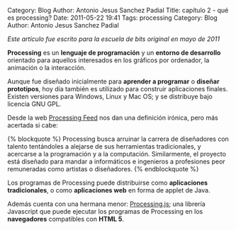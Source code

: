 Category: Blog
Author: Antonio Jesus Sanchez Padial
Title: capítulo 2 - qué es processing?
Date: 2011-05-22 19:41
Tags: processing
Category: Blog
Author: Antonio Jesus Sanchez Padial

*Este artículo fue escrito para la escuela de bits original en mayo de 2011*

**Processing** es un **lenguaje de programación** y un **entorno de desarrollo** orientado para aquellos interesados en los gráficos por ordenador, la animación o la interacción.

Aunque fue diseñado inicialmente para **aprender a programar** o **diseñar prototipos**, hoy día también es utilizado para construir aplicaciones finales. Existen versiones para Windows, Linux y Mac OS; y se distribuye bajo licencia GNU GPL.

<!-- more -->

Desde la web [Processing Feed](http://feed.processing.org) nos dan una definición irónica, pero más acertada si cabe:

{% blockquote %}
Processing busca arruinar la carrera de diseñadores con talento tentándoles a alejarse de sus herramientas tradicionales, y acercarse a la programación y a la computación. Similarmente, el proyecto está diseñado para mandar a informáticos e ingenieros a profesiones peor remuneradas como artistas o diseñadores.
{% endblockquote %}

Los programas de Processing puede distribuirse como **aplicaciones tradicionales**, o como **aplicaciones web** en forma de applet de Java.

Además cuenta con una hermana menor: [Processing.js](http://processingjs.org); una librería Javascript que puede ejecutar los programas de Processing en los **navegadores** compatibles con **HTML 5**.
